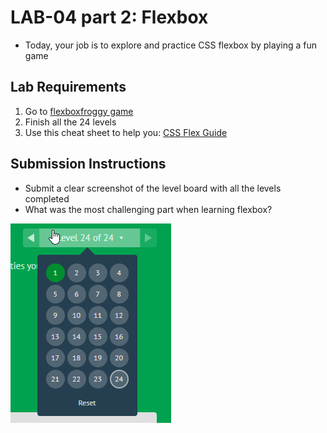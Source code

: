 # LAB-04 part 2: Flexbox

- Today, your job is to explore and practice CSS flexbox by playing a fun game

## Lab Requirements
1. Go to [flexboxfroggy game](https://flexboxfroggy.com/)
2. Finish all the 24 levels
3. Use this cheat sheet to help you:  [CSS Flex Guide](https://css-tricks.com/snippets/css/a-guide-to-flexbox/#aa-basics-and-terminology)

## Submission Instructions
- Submit a clear screenshot of the level board with all the levels completed 
- What was the most challenging part when learning flexbox?

![flexbox level board](./flexbox_level_board.png)